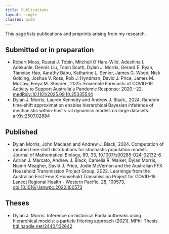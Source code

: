 ```yaml
---
title: Publications
layout: single
classes: wide
---
```


This page lists publications and preprints arising from my research.

## Submitted or in preparation

- Robert Moss, Ruarai J. Tobin, Mitchell O'Hara-Wild, Adeshina I. Adekunle, Dennis Liu, Tobin South, Dylan J. Morris, Gerard E. Ryan, Tianxiao Hao, Aarathy Babu, Katharine L. Senior, James G. Wood, Nick Golding, Joshua V. Ross, Rob J. Hyndman, David J. Price, James M. McCaw, Freya M. Shearer., 2025. Ensemble Forecasts of COVID-19 Activity to Support Australia's Pandemic Response: 2020--22. [medRxiv:10.1101/2025.09.10.25335544](https://www.medrxiv.org/content/10.1101/2025.09.10.25335544v1)
- Dylan J. Morris, Lauren Kennedy and Andrew J. Black., 2024. Random time-shift approximation enables hierarchical Bayesian inference of mechanistic within-host viral dynamics models on large datasets. [arXiv:2507.02884](https://arxiv.org/abs/2507.02884)

## Published

- Dylan Morris, John Maclean and Andrew J. Black, 2024. Computation of random time-shift
distributions for stochastic population models. Journal of Mathematical Biology, 89, 33, [10.1007/s00285-024-02132-6](https://link.springer.com/article/10.1007/s00285-024-02132-6?utm_source=rct_congratemailt&utm_medium=email&utm_campaign=oa_20240812&utm_content=10.1007%2Fs00285-024-02132-6).
- Adrian J. Marcato, Andrew J. Black, Camelia R. Walker, Dylan Morris, Niamh Meagher, David J. Price, Jodie McVernon and the Australian FFX Household Transmission Project Group, 2022. Learnings from the Australian First Few X Household Transmission Project for COVID-19. Lancet Regional Health - Western Pacific, 28, 100573, [doi:10.1016/j.lanwpc.2022.100573](https://www.thelancet.com/journals/lanwpc/article/PIIS2666-6065(22)00188-2/fulltext)

## Theses 

- Dylan J. Morris. Inference on historical Ebola outbreaks using hierarchical models: a particle filtering approach (2021). MPhil Thesis. [hdl.handle.net/2440/132642](https://hdl.handle.net/2440/132642)